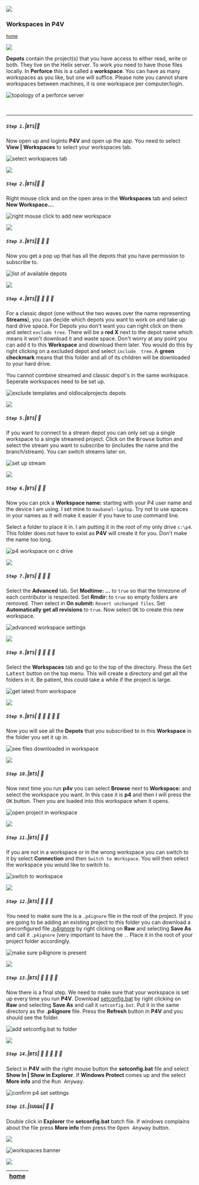 ![](../images/line3.png)

### Workspaces in P4V

<sub>[home](../README.md#user-content-p4v)</sub>

![](../images/line3.png)

**Depots** contain the project(s) that you have access to either read, write or both.  They live on the Helix server.  To work you need to have those files locally.  In **Perforce** this is a called a **workspace**.  You can have as many workspaces as you like, but one will suffice. Please note you cannot share workspaces between machines, it is one workspace per computer/login.

![topology of a perforce server](images/topology.png)

<br>

---


##### `Step 1.`\|`BTS`|:small_blue_diamond:

Now open up and loginto **P4V** and open up the app.  You need to select **View | Workspaces** to select your workspaces tab.

![select workspaces tab](images/workspacesTab.png)

![](../images/line2.png)

##### `Step 2.`\|`BTS`|:small_blue_diamond: :small_blue_diamond: 

Right mouse click and on the open area in the **Workspaces** tab and select **New Workspace...**.

![right mouse click to add new workspace](images/newWorkspace.png)

![](../images/line2.png)

##### `Step 3.`\|`BTS`|:small_blue_diamond: :small_blue_diamond: :small_blue_diamond:

Now you get a pop up that has all the depots that you have permission to subscribe to. 

![list of available depots](images/whichDepots.png)

![](../images/line2.png)

##### `Step 4.`\|`BTS`|:small_blue_diamond: :small_blue_diamond: :small_blue_diamond: :small_blue_diamond:

For a classic depot (one without the two waves over the name representing **Streams**), you can decide which depots you want to work on and take up hard drive space.  For Depots you don't want you can right click on them and select `exclude tree`.  There will be a **red X** next to the depot name which means it won't download it and waste space.  Don't worry at any point you can add it to this **Workspace** and download them later.  You would do this by right clicking on a excluded depot and select `include  tree`. A **green checkmark** means that this folder and all of its children will be downloaded to your hard drive.

You cannot combine streamed and classic depot's in the same workspace.  Seperate workspaces need to be set up.

![exclude templates and oldlocalprojects depots](images/excludeTrees.png)

![](../images/line2.png)

##### `Step 5.`\|`BTS`| :small_orange_diamond:

If you want to connect to a stream depot you can only set up a single workspace to a single streamed project.  Click on the <kbd>Browse</kbd> button and select the stream you want to subscribe to (includes the name and the branch/stream). You can switch streams later on.

![set up stream](images/setUpStream.png)

![](../images/line2.png)

##### `Step 6.`\|`BTS`| :small_orange_diamond: :small_blue_diamond:

Now you can pick a **Workspace name:** starting with your P4 user name and the device I am using. I set mine to `maubanel-laptop`.  Try not to use spaces in your names as it will make it easier if you have to use command line.

Select a folder to place it in.  I am putting it in the root of my only drive `c:\p4`. This folder does not have to exist as **P4V** will create it for you. Don't make the name too long.

![p4 workspace on c drive](images/nameWorkspace.png)

![](../images/line2.png)

##### `Step 7.`\|`BTS`| :small_orange_diamond: :small_blue_diamond: :small_blue_diamond:

Select the **Advanced** tab.  Set **Modtime: ...** to `true` so that the timezone of each contributor is respected.  Set **Rmdir:** to `true` so empty folders are removed.  Then select in **On submit:** `Revert unchanged files`.  Set **Automatically get all revisions** to `true`. Now select <kbd>OK</kbd> to create this new workspace.

![advanced workspace settings](images/advancedWorkspaces.png)

![](../images/line2.png)

##### `Step 8.`\|`BTS`| :small_orange_diamond: :small_blue_diamond: :small_blue_diamond: :small_blue_diamond:

Select the **Workspaces** tab and go to the top of the directory.  Press the <kbd>Get Latest</kbd> button on the top menu. This will create a directory and get all the folders in it.  Be patient, this could take a while if the project is large.

![get latest from workspace](images/getLatest.png)

![](../images/line2.png)

##### `Step 9.`\|`BTS`| :small_orange_diamond: :small_blue_diamond: :small_blue_diamond: :small_blue_diamond: :small_blue_diamond:

Now you will see all the **Depots** that you subscribed to in this **Workspace** in the folder you set it up in.

![see files downloaded in workspace](images/seeDepots.png)

![](../images/line2.png)

##### `Step 10.`\|`BTS`| :large_blue_diamond:

Now next time you run **p4v** you can select **Browse** next to **Workspace:** and select the workspace you want.  In this case it is **p4** and then I will press the <kbd>OK</kbd> button.  Then you are loaded into this workspace when it opens.

![open project in workspace](images/loadWorspaceOnBoot.png)

![](../images/line2.png)

##### `Step 11.`\|`BTS`| :large_blue_diamond: :small_blue_diamond: 

If you are not in a workspace or in the wrong workspace you can switch to it by select **Connection** and then `Switch to Workspace`. You will then select the workspace you would like to switch to.

![switch to workspace](images/switchToWorkspace.png)

![](../images/line2.png)

##### `Step 12.`\|`BTS`| :large_blue_diamond: :small_blue_diamond: :small_blue_diamond: 

You need to make sure the is a `.p4ignore` file in the root of the project. If you are going to be adding an existing project to this folder you can download a preconfigured file [.p4ignore](../files/.p4ignore) by right clicking on **Raw** and selecting **Save As** and call it `.p4ignore` (very important to have the `.`.  Place it in the root of your project folder accordingly.

![make sure p4ignore is present](images/sameDirectory.png)

![](../images/line2.png)

##### `Step 13.`\|`BTS`| :large_blue_diamond: :small_blue_diamond: :small_blue_diamond:  :small_blue_diamond: 

Now there is a final step. We need to make sure that your workspace is set up every time you run **P4V**.  Download [setconfig.bat](../files/setconfig.bat) by right clicking on **Raw** and selecting **Save As** and call it `setconfig.bat`. Put it in the same directory as the **.p4ignore** file. Press the **Refresh** button in **P4V** and you should see the folder.

![add setconfig.bat to folder](images/configLocation.png)

![](../images/line2.png)

##### `Step 14.`\|`BTS`| :large_blue_diamond: :small_blue_diamond: :small_blue_diamond: :small_blue_diamond:  :small_blue_diamond: 

Select in **P4V** with the right mouse button the **setconfig.bat** file and select **Show In | Show in Explorer**. If **Windows Protect** comes up and the select **More info** and the <kbd>Run Anyway</kbd>. 

![confirm p4 set settings](images/showInExplorer.png)

##### `Step 15.`\|`SUU&G`| :large_blue_diamond: :small_orange_diamond: 

Double click in **Explorer** the **setconfig.bat** batch file. If windows complains about the file press **More info** then press the <kbd>Open Anyway</kbd> button.

![](../images/line.png)

![workspaces banner](images/workspacesBanner.png)

![](../images/line.png)

| [home](../README.md#user-content-p4v) |
|---|
